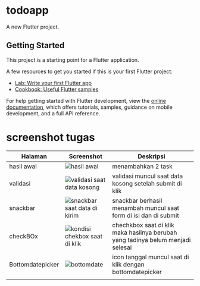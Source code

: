# todoapp

A new Flutter project.

## Getting Started

This project is a starting point for a Flutter application.

A few resources to get you started if this is your first Flutter project:

- [Lab: Write your first Flutter app](https://docs.flutter.dev/get-started/codelab)
- [Cookbook: Useful Flutter samples](https://docs.flutter.dev/cookbook)

For help getting started with Flutter development, view the
[online documentation](https://docs.flutter.dev/), which offers tutorials,
samples, guidance on mobile development, and a full API reference.


# screenshot tugas
| Halaman              | Screenshot                                   |  Deskripsi                                              |
|----------------------|----------------------------------------------|--------------------------------------------------------|
| hasil awal        | ![hasil awal](https://github.com/user-attachments/assets/5813fe9e-64ba-4cd2-a78e-caa040b4c40d)|   menambahkan 2 task   |
| validasi           |  ![validasi saat data kosong](https://github.com/user-attachments/assets/d7dbb112-f080-48e3-b1b3-719b310824d0) | validasi muncul saat data kosong setelah submit di klik |
| snackbar          | ![snackbar saat data di kirim](https://github.com/user-attachments/assets/dc4b8396-e5d1-4d8f-beb9-b53f6d2e23d1) | snackbar berhasil menambah muncul saat form di isi dan di submit |
| checkBOx          | ![kondisi chekbox saat di klik](https://github.com/user-attachments/assets/5e1316b6-2963-4d2f-9e33-12150b09d1a5) | chechkbox saat di klik maka hasilnya berubah yang tadinya belum menjadi selesai |
| Bottomdatepicker  | ![bottomdate](https://github.com/user-attachments/assets/f123d680-4964-4e53-b18b-35d4e35784b0)  |  icon tanggal muncul saat di klik dengan bottomdatepicker |
|  |  |  | 
